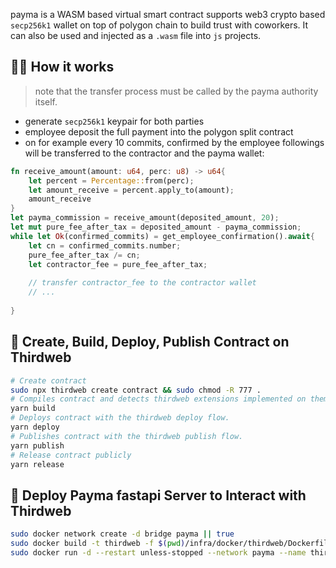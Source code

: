 



payma is a WASM based virtual smart contract supports web3 crypto based `secp256k1` wallet on top of polygon chain to build trust with coworkers. It can also be used and injected as a `.wasm` file into `js` projects.

## 🤝🏻 How it works 

> note that the transfer process must be called by the payma authority itself.

- generate `secp256k1` keypair for both parties
- employee deposit the full payment into the polygon split contract
- on for example every 10 commits, confirmed by the employee followings will be transferred to the contractor and the payma wallet:
```rust
fn receive_amount(amount: u64, perc: u8) -> u64{
    let percent = Percentage::from(perc);
    let amount_receive = percent.apply_to(amount);
    amount_receive
}
let payma_commission = receive_amount(deposited_amount, 20);
let mut pure_fee_after_tax = deposited_amount - payma_commission;
while let Ok(confirmed_commits) = get_employee_confirmation().await{
    let cn = confirmed_commits.number;
    pure_fee_after_tax /= cn;
    let contractor_fee = pure_fee_after_tax;
    
    // transfer contractor_fee to the contractor wallet
    // ...
    
}
```

## 🚀 Create, Build, Deploy, Publish Contract on Thirdweb

```bash
# Create contract 
sudo npx thirdweb create contract && sudo chmod -R 777 .
# Compiles contract and detects thirdweb extensions implemented on them.
yarn build
# Deploys contract with the thirdweb deploy flow.
yarn deploy
# Publishes contract with the thirdweb publish flow.
yarn publish
# Release contract publicly
yarn release
```

## 🌋 Deploy Payma fastapi Server to Interact with Thirdweb

```bash
sudo docker network create -d bridge payma || true
sudo docker build -t thirdweb -f $(pwd)/infra/docker/thirdweb/Dockerfile . --no-cache
sudo docker run -d --restart unless-stopped --network payma --name thirdweb -p 7651:7650 thirdweb
```